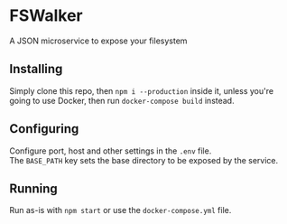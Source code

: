 FSWalker
========

A JSON microservice to expose your filesystem


## Installing

Simply clone this repo, then `npm i --production` inside it, unless you're going to use Docker, then run `docker-compose build` instead.


## Configuring

Configure port, host and other settings in the `.env` file.  
The `BASE_PATH` key sets the base directory to be exposed by the service.


## Running

Run as-is with `npm start` or use the `docker-compose.yml` file.
